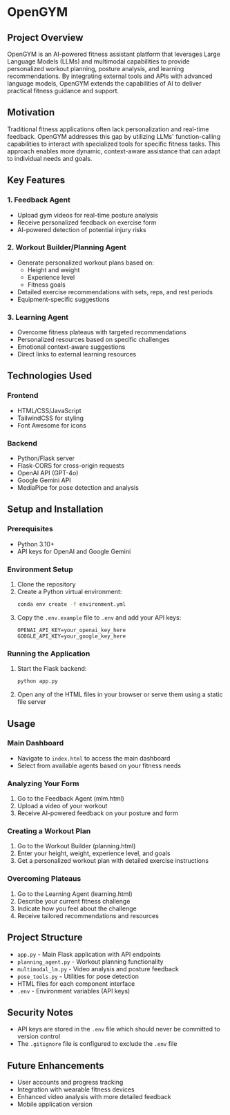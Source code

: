 # OpenGYM

## Project Overview
OpenGYM is an AI-powered fitness assistant platform that leverages Large Language Models (LLMs) and multimodal capabilities to provide personalized workout planning, posture analysis, and learning recommendations. By integrating external tools and APIs with advanced language models, OpenGYM extends the capabilities of AI to deliver practical fitness guidance and support.

## Motivation
Traditional fitness applications often lack personalization and real-time feedback. OpenGYM addresses this gap by utilizing LLMs' function-calling capabilities to interact with specialized tools for specific fitness tasks. This approach enables more dynamic, context-aware assistance that can adapt to individual needs and goals.

## Key Features

### 1. Feedback Agent
- Upload gym videos for real-time posture analysis
- Receive personalized feedback on exercise form
- AI-powered detection of potential injury risks

### 2. Workout Builder/Planning Agent
- Generate personalized workout plans based on:
  - Height and weight
  - Experience level
  - Fitness goals
- Detailed exercise recommendations with sets, reps, and rest periods
- Equipment-specific suggestions

### 3. Learning Agent
- Overcome fitness plateaus with targeted recommendations
- Personalized resources based on specific challenges
- Emotional context-aware suggestions
- Direct links to external learning resources

## Technologies Used

### Frontend
- HTML/CSS/JavaScript
- TailwindCSS for styling
- Font Awesome for icons

### Backend
- Python/Flask server
- Flask-CORS for cross-origin requests
- OpenAI API (GPT-4o)
- Google Gemini API
- MediaPipe for pose detection and analysis

## Setup and Installation

### Prerequisites
- Python 3.10+
- API keys for OpenAI and Google Gemini

### Environment Setup
1. Clone the repository
2. Create a Python virtual environment:
   ```bash
   conda env create -f environment.yml
   ```
3. Copy the `.env.example` file to `.env` and add your API keys:
   ```
   OPENAI_API_KEY=your_openai_key_here
   GOOGLE_API_KEY=your_google_key_here
   ```

### Running the Application
1. Start the Flask backend:
   ```bash
   python app.py
   ```
2. Open any of the HTML files in your browser or serve them using a static file server

## Usage

### Main Dashboard
- Navigate to `index.html` to access the main dashboard
- Select from available agents based on your fitness needs

### Analyzing Your Form
1. Go to the Feedback Agent (mlm.html)
2. Upload a video of your workout
3. Receive AI-powered feedback on your posture and form

### Creating a Workout Plan
1. Go to the Workout Builder (planning.html)
2. Enter your height, weight, experience level, and goals
3. Get a personalized workout plan with detailed exercise instructions

### Overcoming Plateaus
1. Go to the Learning Agent (learning.html)
2. Describe your current fitness challenge
3. Indicate how you feel about the challenge
4. Receive tailored recommendations and resources

## Project Structure
- `app.py` - Main Flask application with API endpoints
- `planning_agent.py` - Workout planning functionality
- `multimodal_lm.py` - Video analysis and posture feedback
- `pose_tools.py` - Utilities for pose detection
- HTML files for each component interface
- `.env` - Environment variables (API keys)

## Security Notes
- API keys are stored in the `.env` file which should never be committed to version control
- The `.gitignore` file is configured to exclude the `.env` file

## Future Enhancements
- User accounts and progress tracking
- Integration with wearable fitness devices
- Enhanced video analysis with more detailed feedback
- Mobile application version
